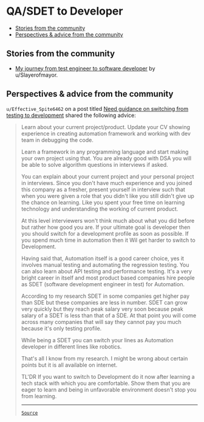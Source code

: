 <!-- omit from toc -->

# QA/SDET to Developer

- [Stories from the community](#stories-from-the-community)
- [Perspectives \& advice from the community](#perspectives--advice-from-the-community)

## Stories from the community

- [My journey from test engineer to software developer](https://www.reddit.com/r/developersIndia/comments/16wy6es/my_journey_from_test_engineer_to_software/)
  by u/Slayerofmayor.

## Perspectives & advice from the community

`u/Effective_Spite6462` on a post titled
[Need guidance on switching from testing to development](https://www.reddit.com/r/developersIndia/comments/twol6c/need_guidance_on_switching_from_testing_to/)
shared the following advice:

<blockquote>

Learn about your current project/product. Update your CV showing experience in
creating automation framework and working with dev team in debugging the code.

Learn a framework in any programming language and start making your own project
using that. You are already good with DSA you will be able to solve algorithm
questions in interviews if asked.

You can explain about your current project and your personal project in
interviews. Since you don't have much experience and you joined this company as
a fresher, present yourself in interview such that when you were given a role
that you didn't like you still didn't give up the chance on learning. Like you
spent your free time on learning technology and understanding the working of
current product.

At this level interviewers won't think much about what you did before but rather
how good you are. If your ultimate goal is developer then you should switch for
a development profile as soon as possible. If you spend much time in automation
then it Wil get harder to switch to Development.

Having said that, Automation itself is a good career choice, yes it involves
manual testing and automating the regression testing. You can also learn about
API testing and performance testing. It's a very bright career in itself and
most product based companies hire people as SDET (software development engineer
in test) for Automation.

According to my research SDET in some companies get higher pay than SDE but
these companies are less in number. SDET can grow very quickly but they reach
peak salary very soon because peak salary of a SDET is less than that of a SDE.
At that point you will come across many companies that will say they cannot pay
you much because it's only testing profile.

While being a SDET you can switch your lines as Automation developer in
different lines like robotics.

That's all I know from my research. I might be wrong about certain points but it
is all available on internet.

TL'DR If you want to switch to Development do it now after learning a tech stack
with which you are comfortable. Show them that you are eager to learn and being
in unfavorable environment doesn't stop you from learning.

---

[`Source`](https://www.reddit.com/r/developersIndia/comments/twol6c/comment/i3gpwlg/)

</blockquote>

